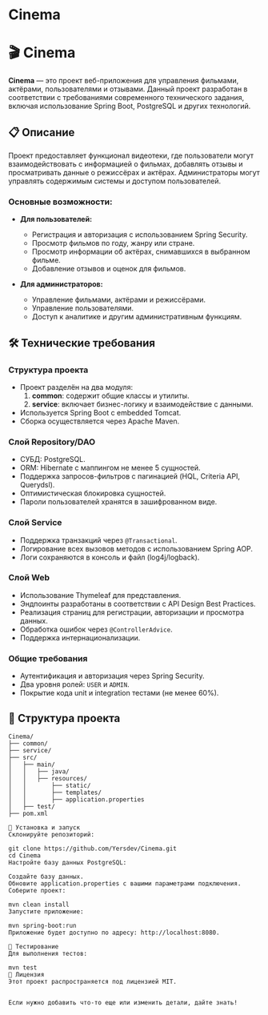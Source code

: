 # Cinema

# 🎬 Cinema

**Cinema** — это проект веб-приложения для управления фильмами, актёрами, пользователями и отзывами. Данный проект разработан в соответствии с требованиями современного технического задания, включая использование Spring Boot, PostgreSQL и других технологий.

## 📋 Описание

Проект предоставляет функционал видеотеки, где пользователи могут взаимодействовать с информацией о фильмах, добавлять отзывы и просматривать данные о режиссёрах и актёрах. Администраторы могут управлять содержимым системы и доступом пользователей.

### Основные возможности:

- **Для пользователей:**

  - Регистрация и авторизация с использованием Spring Security.
  - Просмотр фильмов по году, жанру или стране.
  - Просмотр информации об актёрах, снимавшихся в выбранном фильме.
  - Добавление отзывов и оценок для фильмов.

- **Для администраторов:**
  - Управление фильмами, актёрами и режиссёрами.
  - Управление пользователями.
  - Доступ к аналитике и другим административным функциям.

## 🛠️ Технические требования

### Структура проекта

- Проект разделён на два модуля:
  1. **common**: содержит общие классы и утилиты.
  2. **service**: включает бизнес-логику и взаимодействие с данными.
- Используется Spring Boot с embedded Tomcat.
- Сборка осуществляется через Apache Maven.

### Слой Repository/DAO

- СУБД: PostgreSQL.
- ORM: Hibernate с маппингом не менее 5 сущностей.
- Поддержка запросов-фильтров с пагинацией (HQL, Criteria API, Querydsl).
- Оптимистическая блокировка сущностей.
- Пароли пользователей хранятся в зашифрованном виде.

### Слой Service

- Поддержка транзакций через `@Transactional`.
- Логирование всех вызовов методов с использованием Spring AOP.
- Логи сохраняются в консоль и файл (log4j/logback).

### Слой Web

- Использование Thymeleaf для представления.
- Эндпоинты разработаны в соответствии с API Design Best Practices.
- Реализация страниц для регистрации, авторизации и просмотра данных.
- Обработка ошибок через `@ControllerAdvice`.
- Поддержка интернационализации.

### Общие требования

- Аутентификация и авторизация через Spring Security.
- Два уровня ролей: `USER` и `ADMIN`.
- Покрытие кода unit и integration тестами (не менее 60%).

## 📂 Структура проекта

```plaintext
Cinema/
├── common/
├── service/
├── src/
│   ├── main/
│   │   ├── java/
│   │   ├── resources/
│   │       ├── static/
│   │       ├── templates/
│   │       ├── application.properties
│   ├── test/
├── pom.xml

🚀 Установка и запуск
Склонируйте репозиторий:

git clone https://github.com/Yersdev/Cinema.git
cd Cinema
Настройте базу данных PostgreSQL:

Создайте базу данных.
Обновите application.properties с вашими параметрами подключения.
Соберите проект:

mvn clean install
Запустите приложение:

mvn spring-boot:run
Приложение будет доступно по адресу: http://localhost:8080.

🧪 Тестирование
Для выполнения тестов:

mvn test
📜 Лицензия
Этот проект распространяется под лицензией MIT.


Если нужно добавить что-то еще или изменить детали, дайте знать!
```
